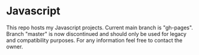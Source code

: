 # Javascript
This repo hosts my Javascript projects. Current main branch is "gh-pages". Branch "master" is now discontinued and should only be used for legacy and compatibility purposes. For any information feel free to contact the owner.
